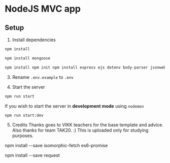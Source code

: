 # NodeJS MVC app

## Setup

1. Install dependencies
```bash
npm install
```

```bash
npm install mongoose
```

```bash
npm install npm init npm install express ejs dotenv body-parser jsonwebtoken bcryptjs sqlite3 morgan cookie-parser
```

3. Rename `.env.example` to `.env`

4. Start the server
```bash
npm run start
```

If you wish to start the server in **development mode** using `nodemon`
```bash
npm run start:dev
```

5. Credits 
Thanks goes to VIKK teachers for the base template and advice. Also thanks for team TAK20. :) 
This is uploaded only for studying purposes.



npm install --save isomorphic-fetch es6-promise

npm install --save request